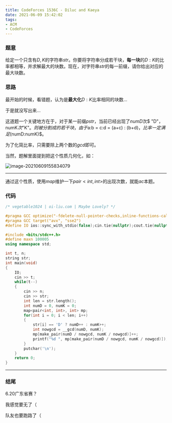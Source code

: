 ```yaml
---
title: CodeForces 1536C - Diluc and Kaeya
date: 2021-06-09 15:42:02
tags:
- ACM
- CodeForces
---
```




### 题意

给定一个只含有$D,K$的字符串$str$。你要将字符串分成若干块，**每一块**的$D:K$的比率都相等，并求解最大的块数。现在，对字符串$str$的每一前缀，请你给出对应的最大块数。<!-- more -->



### 思路

最开始的时候，看错题，认为是**最大化**$D:K$比率相同的块数...

于是就没写出来...

这道题一个关键地方在于，对于某一前缀$pstr$，当前已经出现了$numD$次$ "D"$，$numK$次$"K"$。则被分割成的若干块，由于$a:b = c:d = (a+c) : (b+d)$，比率一定满足$(numD:numK)$。

为了化简比率，只需要除上两个数的$gcd$即可。

当然，题解里面提到把这个性质几何化，如：



![image-20210609155834079](https://raw.githubusercontent.com/YZ-HL/yz-hl.github.io/master/img/1536C-S1.png)



---



通过这个性质，使用$map$维护一下$pair<int, int>$的出现次数，就能$ac$本题。



### 代码

```c++
/* vegetable1024 | oi-liu.com | Maybe Lovely? */

#pragma GCC optimize("-fdelete-null-pointer-checks,inline-functions-called-once,-funsafe-loop-optimizations,-fexpensive-optimizations,-foptimize-sibling-calls,-ftree-switch-conversion,-finline-small-functions,inline-small-functions,-frerun-cse-after-loop,-fhoist-adjacent-loads,-findirect-inlining,-freorder-functions,no-stack-protector,-fpartial-inlining,-fsched-interblock,-fcse-follow-jumps,-fcse-skip-blocks,-falign-functions,-fstrict-overflow,-fstrict-aliasing,-fschedule-insns2,-ftree-tail-merge,inline-functions,-fschedule-insns,-freorder-blocks,-fwhole-program,-funroll-loops,-fthread-jumps,-fcrossjumping,-fcaller-saves,-fdevirtualize,-falign-labels,-falign-loops,-falign-jumps,unroll-loops,-fsched-spec,-ffast-math,Ofast,inline,-fgcse,-fgcse-lm,-fipa-sra,-ftree-pre,-ftree-vrp,-fpeephole2",3)
#pragma GCC target("avx", "sse2")
#define IO ios::sync_with_stdio(false);cin.tie(nullptr);cout.tie(nullptr)

#include <bits/stdc++.h>
#define maxn 100005
using namespace std;

int t, n;
string str;
int main(void)
{
    IO;
    cin >> t;
    while(t--)
    {
        cin >> n;
        cin >> str;
        int len = str.length();
        int numD = 0, numK = 0;
        map<pair<int, int>, int> mp;
        for(int i = 0; i < len; i++)
        {
            str[i] == 'D' ? numD++ : numK++;
            int nowgcd = __gcd(numD, numK);
            mp[make_pair(numD / nowgcd, numK / nowgcd)]++;
            printf("%d ", mp[make_pair(numD / nowgcd, numK / nowgcd)]);
        }
        putchar('\n');
    }
    return 0;
}
```



---



### 结尾

$6.20$广东省赛？

我感觉要无了（

队友也要跑路了（